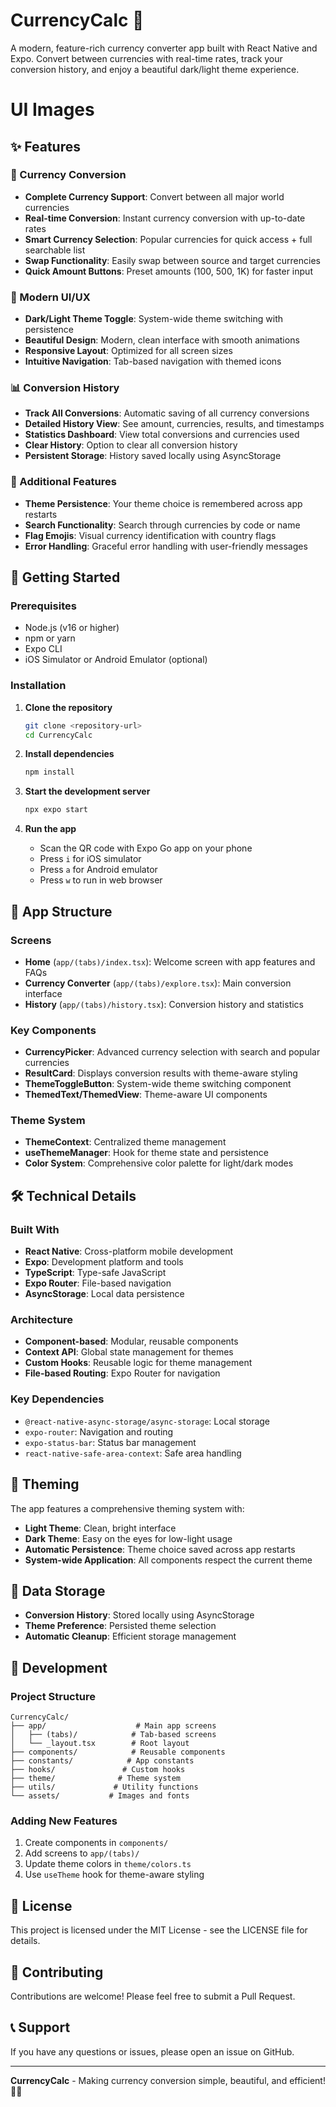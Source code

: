 # CurrencyCalc 💱

A modern, feature-rich currency converter app built with React Native and Expo. Convert between currencies with real-time rates, track your conversion history, and enjoy a beautiful dark/light theme experience.

# UI Images


## ✨ Features

### 🔄 Currency Conversion
- **Complete Currency Support**: Convert between all major world currencies
- **Real-time Conversion**: Instant currency conversion with up-to-date rates
- **Smart Currency Selection**: Popular currencies for quick access + full searchable list
- **Swap Functionality**: Easily swap between source and target currencies
- **Quick Amount Buttons**: Preset amounts (100, 500, 1K) for faster input

### 🎨 Modern UI/UX
- **Dark/Light Theme Toggle**: System-wide theme switching with persistence
- **Beautiful Design**: Modern, clean interface with smooth animations
- **Responsive Layout**: Optimized for all screen sizes
- **Intuitive Navigation**: Tab-based navigation with themed icons

### 📊 Conversion History
- **Track All Conversions**: Automatic saving of all currency conversions
- **Detailed History View**: See amount, currencies, results, and timestamps
- **Statistics Dashboard**: View total conversions and currencies used
- **Clear History**: Option to clear all conversion history
- **Persistent Storage**: History saved locally using AsyncStorage

### 🌟 Additional Features
- **Theme Persistence**: Your theme choice is remembered across app restarts
- **Search Functionality**: Search through currencies by code or name
- **Flag Emojis**: Visual currency identification with country flags
- **Error Handling**: Graceful error handling with user-friendly messages

## 🚀 Getting Started

### Prerequisites
- Node.js (v16 or higher)
- npm or yarn
- Expo CLI
- iOS Simulator or Android Emulator (optional)

### Installation

1. **Clone the repository**
   ```bash
   git clone <repository-url>
   cd CurrencyCalc
   ```

2. **Install dependencies**
   ```bash
   npm install
   ```

3. **Start the development server**
   ```bash
   npx expo start
   ```

4. **Run the app**
   - Scan the QR code with Expo Go app on your phone
   - Press `i` for iOS simulator
   - Press `a` for Android emulator
   - Press `w` to run in web browser

## 📱 App Structure

### Screens
- **Home** (`app/(tabs)/index.tsx`): Welcome screen with app features and FAQs
- **Currency Converter** (`app/(tabs)/explore.tsx`): Main conversion interface
- **History** (`app/(tabs)/history.tsx`): Conversion history and statistics

### Key Components
- **CurrencyPicker**: Advanced currency selection with search and popular currencies
- **ResultCard**: Displays conversion results with theme-aware styling
- **ThemeToggleButton**: System-wide theme switching component
- **ThemedText/ThemedView**: Theme-aware UI components

### Theme System
- **ThemeContext**: Centralized theme management
- **useThemeManager**: Hook for theme state and persistence
- **Color System**: Comprehensive color palette for light/dark modes

## 🛠 Technical Details

### Built With
- **React Native**: Cross-platform mobile development
- **Expo**: Development platform and tools
- **TypeScript**: Type-safe JavaScript
- **Expo Router**: File-based navigation
- **AsyncStorage**: Local data persistence

### Architecture
- **Component-based**: Modular, reusable components
- **Context API**: Global state management for themes
- **Custom Hooks**: Reusable logic for theme management
- **File-based Routing**: Expo Router for navigation

### Key Dependencies
- `@react-native-async-storage/async-storage`: Local storage
- `expo-router`: Navigation and routing
- `expo-status-bar`: Status bar management
- `react-native-safe-area-context`: Safe area handling

## 🎨 Theming

The app features a comprehensive theming system with:
- **Light Theme**: Clean, bright interface
- **Dark Theme**: Easy on the eyes for low-light usage
- **Automatic Persistence**: Theme choice saved across app restarts
- **System-wide Application**: All components respect the current theme

## 💾 Data Storage

- **Conversion History**: Stored locally using AsyncStorage
- **Theme Preference**: Persisted theme selection
- **Automatic Cleanup**: Efficient storage management

## 🔧 Development

### Project Structure
```
CurrencyCalc/
├── app/                    # Main app screens
│   ├── (tabs)/            # Tab-based screens
│   └── _layout.tsx        # Root layout
├── components/            # Reusable components
├── constants/            # App constants
├── hooks/               # Custom hooks
├── theme/              # Theme system
├── utils/             # Utility functions
└── assets/           # Images and fonts
```

### Adding New Features
1. Create components in `components/`
2. Add screens to `app/(tabs)/`
3. Update theme colors in `theme/colors.ts`
4. Use `useTheme` hook for theme-aware styling

## 📄 License

This project is licensed under the MIT License - see the LICENSE file for details.

## 🤝 Contributing

Contributions are welcome! Please feel free to submit a Pull Request.

## 📞 Support

If you have any questions or issues, please open an issue on GitHub.

---

**CurrencyCalc** - Making currency conversion simple, beautiful, and efficient! 💱✨

